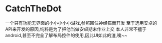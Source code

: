 # CatchTheDot
一个只有功能无界面的小小小小小游戏,参照围住神经猫而开发
至于选用安卓的API来开发的原因,纯粹是为了把他当做安卓期末作业上交
本人非常不擅于android,甚至不完全了解布局控件的使用,因此UI如此的渣,唉~~
